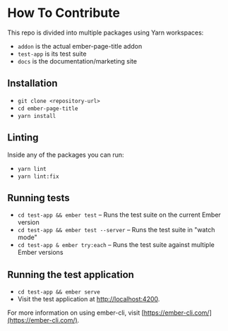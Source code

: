 # How To Contribute

This repo is divided into multiple packages using Yarn workspaces:

 - `addon` is the actual ember-page-title addon
 - `test-app` is its test suite 
 - `docs` is the documentation/marketing site

## Installation

* `git clone <repository-url>`
* `cd ember-page-title`
* `yarn install`

## Linting

Inside any of the packages you can run:

* `yarn lint`
* `yarn lint:fix`

## Running tests

* `cd test-app && ember test` – Runs the test suite on the current Ember version
* `cd test-app && ember test --server` – Runs the test suite in "watch mode"
* `cd test-app & ember try:each` – Runs the test suite against multiple Ember versions

## Running the test application

* `cd test-app && ember serve`
* Visit the test application at [http://localhost:4200](http://localhost:4200).

For more information on using ember-cli, visit [https://ember-cli.com/](https://ember-cli.com/).
